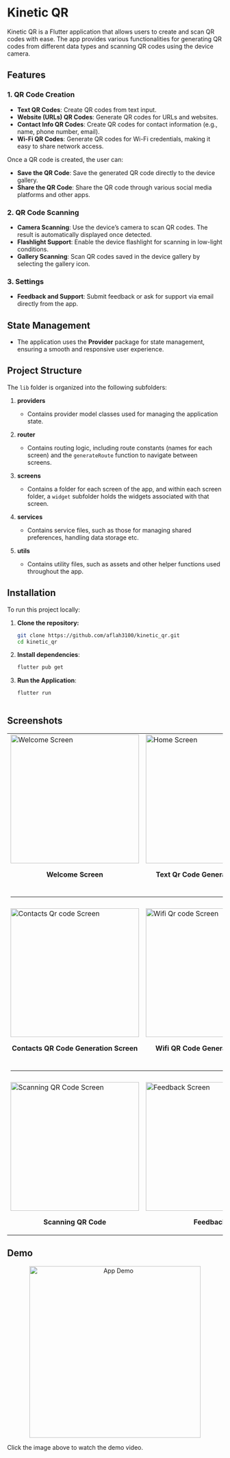 # Kinetic QR

Kinetic QR is a Flutter application that allows users to create and scan QR codes with ease. The app provides various functionalities for generating QR codes from different data types and  scanning QR codes using the device camera. 

## Features

### 1. QR Code Creation
- **Text QR Codes**: Create QR codes from text input.
- **Website (URLs) QR Codes**: Generate QR codes for URLs and websites.
- **Contact Info QR Codes**: Create QR codes for contact information (e.g., name, phone number, email).
- **Wi-Fi QR Codes**: Generate QR codes for Wi-Fi credentials, making it easy to share network access.

Once a QR code is created, the user can:
- **Save the QR Code**: Save the generated QR code directly to the device gallery.
- **Share the QR Code**: Share the QR code through various social media platforms and other apps.

### 2. QR Code Scanning
- **Camera Scanning**: Use the device’s camera to scan QR codes. The result is automatically displayed once detected.
- **Flashlight Support**: Enable the device flashlight for scanning in low-light conditions.
- **Gallery Scanning**: Scan QR codes saved in the device gallery by selecting the gallery icon.

### 3. Settings
- **Feedback and Support**: Submit feedback or ask for support via email directly from the app.

## State Management
- The application uses the **Provider** package for state management, ensuring a smooth and responsive user experience.

## Project Structure

The `lib` folder is organized into the following subfolders:

1. **providers**
   - Contains provider model classes used for managing the application state.
  
2. **router**
   - Contains routing logic, including route constants (names for each screen) and the `generateRoute` function to navigate between screens.

3. **screens**
   - Contains a folder for each screen of the app, and within each screen folder, a `widget` subfolder holds the widgets associated with that screen.

4. **services**
   - Contains service files, such as those for managing shared preferences, handling data storage etc. 

5. **utils**
   - Contains utility files, such as assets and other helper functions used throughout the app.

## Installation

To run this project locally:

1. **Clone the repository:**
   ```bash
   git clone https://github.com/aflah3100/kinetic_qr.git
   cd kinetic_qr
   
2. **Install dependencies**:
   ```bash
   flutter pub get

3. **Run the Application**:
   ```bash
   flutter run



## Screenshots

<table>
  <tr>
    <td>
      <img src="screenshots/start_screen.png" alt="Welcome Screen" width="300"/>
      <p align="center"><b>Welcome Screen</b></p>
    </td>
    <td>
      <img src="screenshots/text_qr_code_generation_screen.png" alt="Home Screen" width="300"/>
      <p align="center"><b>Text Qr Code Generation Screen</b></p>
    </td>
    <td>
      <img src="screenshots/website_qr_code_generation_screen.png" alt="Website Qr code Screen " width="300"/>
      <p align="center"><b>Website QR code Generation Screen</b></p>
    </td>
  </tr>
   <tr><td colspan="3"><hr style="margin: 20px 0;"></td></tr>

  <tr>
    <td>
      <img src="screenshots/contacts_qr_code_generation_screen.png" alt="Contacts Qr code Screen" width="300"/>
      <p align="center"><b>Contacts QR Code Generation Screen</b></p>
    </td>
    <td>
      <img src="screenshots/wifi_qr_code_generation_screen.png" alt="Wifi Qr code Screen" width="300"/>
      <p align="center"><b>Wifi QR Code Generation Screen</b></p>
    </td>
    <td>
      <img src="screenshots/qr_code_display_screen.png" alt="WR code display Screen" width="300"/>
      <p align="center"><b>QR Code Display Screen</b></p>
    </td>
  </tr>
  <tr><td colspan="3"><hr style="margin: 20px 0;"></td></tr>

  <tr>
    <td>
      <img src="screenshots/scanning_qr_code.png" alt="Scanning QR Code Screen" width="300"/>
      <p align="center"><b>Scanning QR Code</b></p>
    </td>
    <td>
      <img src="screenshots/feedback.png" alt="Feedback Screen" width="300"/>
      <p align="center"><b>Feedback</b></p>
    </td>
  </tr>
</table>

## Demo

<p align="center">
  <a href="https://drive.google.com/file/d/1W9AGtDviCWOjY-FSvaV0itSBGZTO5bG9/view?usp=sharing" target="_blank">
    <img src="demo_video/demo_gif.gif" alt="App Demo" width="400"/>
  </a>
</p>

Click the image above to watch the demo video.

